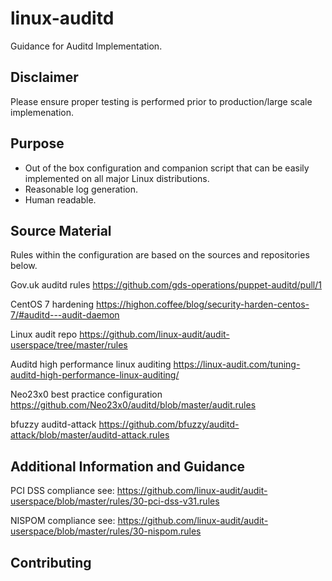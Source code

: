 # linux-auditd
Guidance for Auditd Implementation.

## Disclaimer

Please ensure proper testing is performed prior to production/large scale implemenation.

## Purpose

- Out of the box configuration and companion script that can be easily implemented on all major Linux distributions.
- Reasonable log generation.
- Human readable.

## Source Material

Rules within the configuration are based on the sources and repositories below.

Gov.uk auditd rules https://github.com/gds-operations/puppet-auditd/pull/1

CentOS 7 hardening https://highon.coffee/blog/security-harden-centos-7/#auditd---audit-daemon

Linux audit repo https://github.com/linux-audit/audit-userspace/tree/master/rules

Auditd high performance linux auditing https://linux-audit.com/tuning-auditd-high-performance-linux-auditing/

Neo23x0 best practice configuration https://github.com/Neo23x0/auditd/blob/master/audit.rules

bfuzzy auditd-attack https://github.com/bfuzzy/auditd-attack/blob/master/auditd-attack.rules


## Additional Information and Guidance

PCI DSS compliance see: https://github.com/linux-audit/audit-userspace/blob/master/rules/30-pci-dss-v31.rules

NISPOM compliance see: https://github.com/linux-audit/audit-userspace/blob/master/rules/30-nispom.rules

## Contributing
